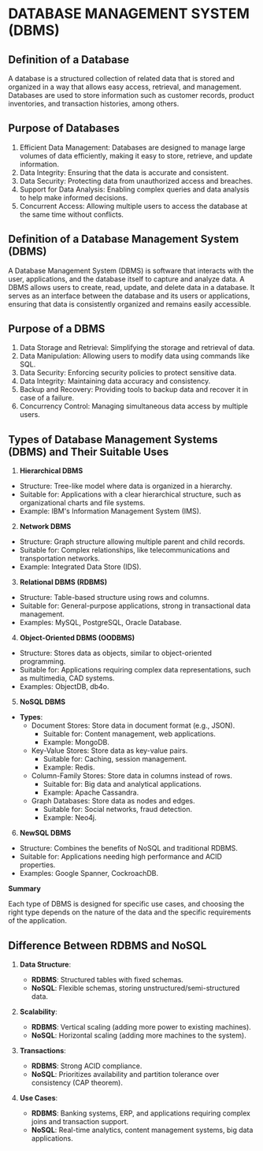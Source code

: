 # DATABASE MANAGEMENT SYSTEM (DBMS)

## Definition of a Database
A database is a structured collection of related data that is stored and organized in a way that allows easy access, retrieval, and management. Databases are used to store information such as customer records, product inventories, and transaction histories, among others.

## Purpose of Databases
1. Efficient Data Management: Databases are designed to manage large volumes of data efficiently, making it easy to store, retrieve, and update information.
2. Data Integrity: Ensuring that the data is accurate and consistent.
3. Data Security: Protecting data from unauthorized access and breaches.
4. Support for Data Analysis: Enabling complex queries and data analysis to help make informed decisions.
5. Concurrent Access: Allowing multiple users to access the database at the same time without conflicts.

## Definition of a Database Management System (DBMS)
A Database Management System (DBMS) is software that interacts with the user, applications, and the database itself to capture and analyze data. A DBMS allows users to create, read, update, and delete data in a database. It serves as an interface between the database and its users or applications, ensuring that data is consistently organized and remains easily accessible.

## Purpose of a DBMS
1. Data Storage and Retrieval: Simplifying the storage and retrieval of data.
2. Data Manipulation: Allowing users to modify data using commands like SQL.
3. Data Security: Enforcing security policies to protect sensitive data.
4. Data Integrity: Maintaining data accuracy and consistency.
5. Backup and Recovery: Providing tools to backup data and recover it in case of a failure.
6. Concurrency Control: Managing simultaneous data access by multiple users.

## Types of Database Management Systems (DBMS) and Their Suitable Uses
1. **Hierarchical DBMS**

- Structure: Tree-like model where data is organized in a hierarchy.
- Suitable for: Applications with a clear hierarchical structure, such as organizational charts and file systems.
- Example: IBM's Information Management System (IMS).

2. **Network DBMS**

- Structure: Graph structure allowing multiple parent and child records.
- Suitable for: Complex relationships, like telecommunications and transportation networks.
- Example: Integrated Data Store (IDS).

3. **Relational DBMS (RDBMS)**

- Structure: Table-based structure using rows and columns.
- Suitable for: General-purpose applications, strong in transactional data management.
- Examples: MySQL, PostgreSQL, Oracle Database.

4. **Object-Oriented DBMS (OODBMS)**

- Structure: Stores data as objects, similar to object-oriented programming.
- Suitable for: Applications requiring complex data representations, such as multimedia, CAD systems.
- Examples: ObjectDB, db4o.

5. **NoSQL DBMS**

- **Types**:
    - Document Stores: Store data in document format (e.g., JSON).
        - Suitable for: Content management, web applications.
        - Example: MongoDB.
    - Key-Value Stores: Store data as key-value pairs.
        - Suitable for: Caching, session management.
        - Example: Redis.
    - Column-Family Stores: Store data in columns instead of rows.
        - Suitable for: Big data and analytical applications.
        - Example: Apache Cassandra.
    - Graph Databases: Store data as nodes and edges.
        - Suitable for: Social networks, fraud detection.
        - Example: Neo4j.

6. **NewSQL DBMS**

- Structure: Combines the benefits of NoSQL and traditional RDBMS.
- Suitable for: Applications needing high performance and ACID properties.
- Examples: Google Spanner, CockroachDB.

**Summary**

Each type of DBMS is designed for specific use cases, and choosing the right type depends on the nature of the data and the specific requirements of the application.

## Difference Between RDBMS and NoSQL
1. **Data Structure**:

    - **RDBMS**: Structured tables with fixed schemas.
    - **NoSQL**: Flexible schemas, storing unstructured/semi-structured data.

2. **Scalability**:

    - **RDBMS**: Vertical scaling (adding more power to existing machines).
    - **NoSQL**: Horizontal scaling (adding more machines to the system).

3. **Transactions**:

    - **RDBMS**: Strong ACID compliance.
    - **NoSQL**: Prioritizes availability and partition tolerance over consistency (CAP theorem).

4. **Use Cases**:

    - **RDBMS**: Banking systems, ERP, and applications requiring complex joins and transaction support.
    - **NoSQL**: Real-time analytics, content management systems, big data applications.